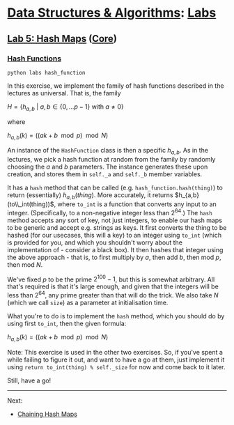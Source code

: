 # [Data Structures & Algorithms](https://github.com/bertie-wheen/dsa-2023-4/blob/trunk/README.md): [Labs](https://github.com/bertie-wheen/dsa-2023-4/blob/trunk/labs/README.md)

## [Lab 5: Hash Maps](https://github.com/bertie-wheen/dsa-2023-4/blob/trunk/labs/lab5/README.md) ([Core](https://github.com/bertie-wheen/dsa-2023-4/blob/trunk/labs/lab5/core/README.md))

### [Hash Functions](https://github.com/bertie-wheen/dsa-2023-4/blob/trunk/labs/lab5/core/hash_function/README.md)
```shell
python labs hash_function
```

In this exercise, we implement the family of hash functions described in the lectures as universal. That is, the family

$H = \{h_{a,b} \ |\  a, b \in \{0, \dots p - 1\} \text{ with } a \ne 0\}$

where

$h_{a,b}(k) = ((a k + b \mod p) \mod N)$

An instance of the `HashFunction` class is then a specific $h_{a,b}$. As in the lectures, we pick a hash function at random from the family by randomly choosing the $a$ and $b$ parameters. The instance generates these upon creation, and stores them in `self._a` and `self._b` member variables.

It has a `hash` method that can be called (e.g. `hash_function.hash(thing)`) to return (essentially) $h_{a,b}(thing)$. More accurately, it returns $h_{a,b}(to\\_int(thing))$, where `to_int` is a function that converts any input to an integer. (Specifically, to a non-negative integer less than $2^{64}$.) The `hash` method accepts any sort of key, not just integers, to enable our hash maps to be generic and accept e.g. strings as keys. It first converts the thing to be hashed (for our usecases, this will a key) to an integer using `to_int` (which is provided for you, and which you shouldn't worry about the implementation of - consider a black box). It then hashes that integer using the above approach - that is, to first multiply by $a$, then add $b$, then mod $p$, then mod $N$.

We've fixed $p$ to be the prime $2^{100} - 1$, but this is somewhat arbitrary. All that's required is that it's large enough, and given that the integers will be less than $2^{64}$, any prime greater than that will do the trick. We also take $N$ (which we call `size`) as a parameter at initialisation time.

What you're to do is to implement the `hash` method, which you should do by using first `to_int`, then the given formula:

$h_{a,b}(k) = ((a k + b \mod p) \mod N)$

Note: This exercise is used in the other two exercises. So, if you've spent a while failing to figure it out, and want to have a go at them, just implement it using `return to_int(thing) % self._size` for now and come back to it later.

Still, have a go!

---

Next:
- [Chaining Hash Maps](https://github.com/bertie-wheen/dsa-2023-4/blob/trunk/labs/lab5/core/chaining_hash_map/README.md)
